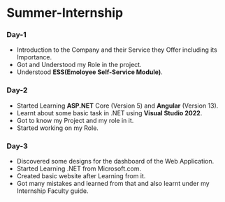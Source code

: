 # Summer-Internship
### Day-1
- Introduction to the Company and their Service they Offer including its Importance.
- Got and Understood my Role in the project.
- Understood **ESS(Emoloyee Self-Service Module)**.

### Day-2
- Started Learning **ASP.NET** Core (Version 5) and **Angular** (Version 13).
- Learnt about some basic task in .NET using **Visual Studio 2022**.
- Got to know my Project and my role in it. 
- Started working on my Role.

### Day-3
- Discovered some designs for the dashboard of the Web Application.
- Started Learning .NET from Microsoft.com.
- Created basic website after Learning from it.
- Got many mistakes and learned from that and also learnt under my Internship Faculty guide.

